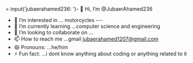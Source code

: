 = input('jubaerahamed236: ')- 👋 Hi, I’m @JubaerAhamed236
- 👀 I’m interested in ... motorcycles ---
- 🌱 I’m currently learning ...computer science and engineering
- 💞️ I’m looking to collaborate on ...
- 📫 How to reach me ...gmail jubaerahamed1207@gmail.com
- 😄 Pronouns: ...he/him
- ⚡ Fun fact: ...i dont know anything about coding or anything related to it

<!---
JubaerAhamed236/JubaerAhamed236 is a ✨ special ✨ repository because its `README.md` (this file) appears on your GitHub profile.
You can click the Preview link to take a look at your changes.
--->
